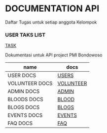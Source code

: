 # DOCUMENTATION API

<p> Daftar Tugas untuk setiap anggota Kelompok </p>

### USER TAKS LIST

[TASK](./docs/task.md)

<p> Dokumentasi untuk API project PMI Bondowoso </p>

| name           | docs                              |
| -------------- | --------------------------------- |
| USER DOCS      | [USERS](./docs/users.md)          |
| VOLUNTEER DOCS | [VOLUNTEER](./docs/volunteers.md) |
| ADMIN DOCS     | [ADMIN](./docs/admin.md)          |
| BLOODS DOCS    | [BLOOD](./docs/bloods.md)         |
| BLOGS DOCS     | [BLOGS](./docs/blogs.md)          |
| EVENTS DOCS    | [EVENTS](./docs/events.md)        |
| FAQ DOCS       | [FAQ](./docs/faqs.md)             |

